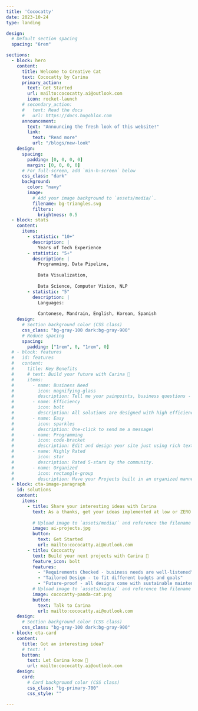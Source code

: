 ```yaml
---
title: 'Cococatty'
date: 2023-10-24
type: landing

design:
  # Default section spacing
  spacing: "6rem"

sections:
  - block: hero
    content:
      title: Welcome to Creative Cat
      text: Cococatty by Carina
      primary_action:
        text: Get Started
        url: mailto:cococatty.ai@outlook.com
        icon: rocket-launch
      # secondary_action:
      #   text: Read the docs
      #   url: https://docs.hugoblox.com
      announcement:
        text: "Announcing the fresh look of this website!"
        link:
          text: "Read more"
          url: "/blogs/new-look"
    design:
      spacing:
        padding: [0, 0, 0, 0]
        margin: [0, 0, 0, 0]
      # For full-screen, add `min-h-screen` below
      css_class: "dark"
      background:
        color: "navy"
        image:
          # Add your image background to `assets/media/`.
          filename: bg-triangles.svg
          filters:
            brightness: 0.5
  - block: stats
    content:
      items:
        - statistic: "10+"
          description: |
            Years of Tech Experience
        - statistic: "5+"
          description: |
            Programming, Data Pipeline,
            
            Data Visualization,
            
            Data Science, Computer Vision, NLP
        - statistic: "5"
          description: |
            Languages: 
            
            Cantonese, Mandrain, English, Korean, Spanish
    design:
      # Section background color (CSS class)
      css_class: "bg-gray-100 dark:bg-gray-900"
      # Reduce spacing
      spacing:
        padding: ["1rem", 0, "1rem", 0]
  # - block: features
  #   id: features
  #   content:
  #     title: Key Benefits
  #     # text: Build your future with Carina 🦄
  #     items:
  #       - name: Business Need
  #         icon: magnifying-glass
  #         description: Tell me your painpoints, business questions - I will find the answers for you.
  #       - name: Efficiency
  #         icon: bolt
  #         description: All solutions are designed with high efficiency in cost and performance.
  #       - name: Easy
  #         icon: sparkles
  #         description: One-click to send me a message!
  #       - name: Programming
  #         icon: code-bracket
  #         description: Edit and design your site just using rich text (Markdown) and configurable YAML parameters.
  #       - name: Highly Rated
  #         icon: star
  #         description: Rated 5-stars by the community.
  #       - name: Organized
  #         icon: rectangle-group
  #         description: Have your Projects built in an organized manner with continueous updates.
  - block: cta-image-paragraph
    id: solutions
    content:
      items:
        - title: Share your interesting ideas with Carina
          text: As a thanks, get your ideas implemented at low or ZERO costs!
            
          # Upload image to `assets/media/` and reference the filename here
          image: ai-projects.jpg
          button:
            text: Get Started
            url: mailto:cococatty.ai@outlook.com
        - title: Cococatty
          text: Build your next projects with Carina 🦄
          feature_icon: bolt
          features:
            - "Requirements Checked - business needs are well-listened"
            - "Tailored Design - to fit different budgts and goals"
            - "Future-proof - all designs come with sustainable maintenance plans"
          # Upload image to `assets/media/` and reference the filename here
          image: cococatty-panda-cat.png
          button:
            text: Talk to Carina
            url: mailto:cococatty.ai@outlook.com
    design:
      # Section background color (CSS class)
      css_class: "bg-gray-100 dark:bg-gray-900"
  - block: cta-card
    content:
      title: Got an interesting idea?
      # text: !
      button:
        text: Let Carina know 🤩
        url: mailto:cococatty.ai@outlook.com
    design:
      card:
        # Card background color (CSS class)
        css_class: "bg-primary-700"
        css_style: ""

---
```

